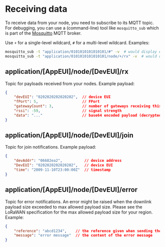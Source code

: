 # Receiving data

To receive data from your node, you need to subscribe to its MQTT topic.
For debugging, you can use a (command-line) tool like ``mosquitto_sub``
which is part of the [Mosquitto](http://mosquitto.org/) MQTT broker.

Use ``+`` for a single-level wildcard, ``#`` for a multi-level wildcard.
Examples:

```bash
mosquitto_sub -t "application/0101010101010101/#" -v  # would display everything for the given application
mosquitto_sub -t "application/0101010101010101/node/+/rx" -v  # would display only the RX payloads for the given application
```

## application/[AppEUI]/node/[DevEUI]/rx

Topic for payloads received from your nodes. Example payload:

```json
{
    "devEUI": "0202020202020202",  // device EUI
    "fPort": 5,                    // FPort
    "gatewayCount": 3,             // number of gateways receiving this payload
	"rssi": -59,                   // signal strength
    "data": "..."                  // base64 encoded payload (decrypted)
}
```

## application/[AppEUI]/node/[DevEUI]/join

Topic for join notifications. Example payload:

```json
{
    "devAddr": "06682ea2",          // device address
    "DevEUI": "0202020202020202",   // device EUI
    "time": "2009-11-10T23:00:00Z"  // timestamp
}
```

## application/[AppEUI]/node/[DevEUI]/error

Topic for error notifications. An error might be raised when the downlink
payload size exceeded to max allowed payload size. Please see the LoRaWAN
specification for the max allowed payload size for your region. Example:

```json
{
    "reference": "abcd1234",    // the reference given when sending the downlink payload
    "message": "error message"  // the content of the error message
}
```
